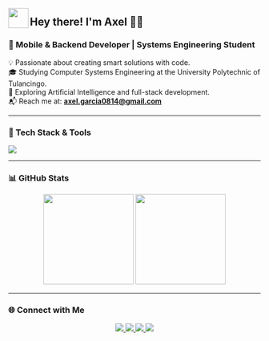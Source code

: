 <img src="https://media.giphy.com/media/hvRJCLFzcasrR4ia7z/giphy.gif" width="40" align="left"><h2>Hey there! I'm Axel 👨‍💻</h2>

### 🚀 Mobile & Backend Developer | Systems Engineering Student

💡 Passionate about creating smart solutions with code.  
🎓 Studying Computer Systems Engineering at the University Polytechnic of Tulancingo.  
🤖 Exploring Artificial Intelligence and full-stack development.  
📬 Reach me at: **axel.garcia0814@gmail.com**

---

### 🔧 Tech Stack & Tools

<p>
  <img src="https://skillicons.dev/icons?i=html,css,js,ts,py,java,dart,flutter,nodejs,react,angular,express,nestjs,django,sass,tailwind,bootstrap,git,github,arch,ubuntu,postman,netlify,vscode,androidstudio" />
</p>

---

### 📊 GitHub Stats

<p align="center">
  <img height="180em" src="https://github-readme-stats.vercel.app/api?username=AxlEnr&show_icons=true&theme=algolia&include_all_commits=true&count_private=true"/>
  <img height="180em" src="https://github-readme-stats.vercel.app/api/top-langs/?username=AxlEnr&layout=compact&langs_count=8&theme=algolia"/>
</p>

---

### 🌐 Connect with Me

<p align="center">
  <a href="https://axlenr.github.io/portfolioaxel.github.io">
    <img src="https://img.shields.io/badge/-Portfolio-000?style=for-the-badge&logo=Google-Chrome&logoColor=white" />
  </a>
  <a href="https://www.linkedin.com/in/axelgarciavazquez">
    <img src="https://img.shields.io/badge/-LinkedIn-0A66C2?style=for-the-badge&logo=linkedin&logoColor=white" />
  </a>
  <a href="mailto:axel.garcia0814@gmail.com">
    <img src="https://img.shields.io/badge/-Gmail-D14836?style=for-the-badge&logo=gmail&logoColor=white" />
  </a>
  <a href="https://www.instagram.com/axl.en08">
    <img src="https://img.shields.io/badge/-Instagram-E4405F?style=for-the-badge&logo=instagram&logoColor=white" />
  </a>
</p>
